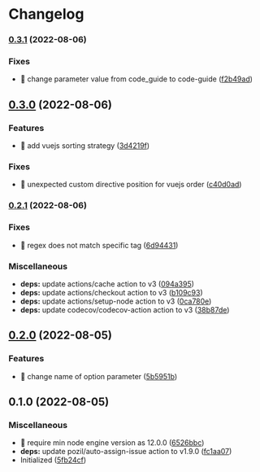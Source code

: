 # Changelog

### [0.3.1](https://www.github.com/shufo/html-attribute-sorter/compare/v0.3.0...v0.3.1) (2022-08-06)


### Fixes

* 🐛 change parameter value from code_guide to code-guide ([f2b49ad](https://www.github.com/shufo/html-attribute-sorter/commit/f2b49ad5b320da206f239d7a0a86f8d6b8a06650))

## [0.3.0](https://www.github.com/shufo/html-attribute-sorter/compare/v0.2.1...v0.3.0) (2022-08-06)


### Features

* 🎸 add vuejs sorting strategy ([3d4219f](https://www.github.com/shufo/html-attribute-sorter/commit/3d4219f9ae26b83714b4ac43ad6c24eed7b8e412))


### Fixes

* 🐛 unexpected custom directive position for vuejs order ([c40d0ad](https://www.github.com/shufo/html-attribute-sorter/commit/c40d0ad1c9ffe9d21886406727fd2edd7e5e2c68))

### [0.2.1](https://www.github.com/shufo/html-attribute-sorter/compare/v0.2.0...v0.2.1) (2022-08-06)


### Fixes

* 🐛 regex does not match specific tag ([6d94431](https://www.github.com/shufo/html-attribute-sorter/commit/6d944314fb2c68950527ed8a7992c15e98b0dfc5))


### Miscellaneous

* **deps:** update actions/cache action to v3 ([094a395](https://www.github.com/shufo/html-attribute-sorter/commit/094a395bcdf5137efed4971449aac3973c688fb0))
* **deps:** update actions/checkout action to v3 ([b109c93](https://www.github.com/shufo/html-attribute-sorter/commit/b109c93259e443f8bb916418b3488f5096d73c86))
* **deps:** update actions/setup-node action to v3 ([0ca780e](https://www.github.com/shufo/html-attribute-sorter/commit/0ca780ecd9c04d7f78673d95f01d6d49c08ae275))
* **deps:** update codecov/codecov-action action to v3 ([38b87de](https://www.github.com/shufo/html-attribute-sorter/commit/38b87deb8630302fedbeb5e384cdf22b3a97e730))

## [0.2.0](https://www.github.com/shufo/html-attribute-sorter/compare/v0.1.0...v0.2.0) (2022-08-05)


### Features

* 🎸 change name of option parameter ([5b5951b](https://www.github.com/shufo/html-attribute-sorter/commit/5b5951bb3b0c8e761fd5de2a7e898e6cc480711b))

## 0.1.0 (2022-08-05)


### Miscellaneous

* 🤖 require min node engine version as 12.0.0 ([6526bbc](https://www.github.com/shufo/html-attribute-sorter/commit/6526bbc55baa16c2b908d59c904ffa3c8346e012))
* **deps:** update pozil/auto-assign-issue action to v1.9.0 ([fc1aa07](https://www.github.com/shufo/html-attribute-sorter/commit/fc1aa07fe5bcf536c6be3caa02f37d1ebc8beee1))
* Initialized ([5fb24cf](https://www.github.com/shufo/html-attribute-sorter/commit/5fb24cfdc1ccf8b46a938fe3018b3fda02c2893c))
